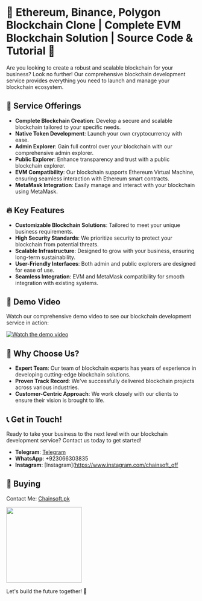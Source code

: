# 🌟 Ethereum, Binance, Polygon Blockchain Clone | Complete EVM Blockchain Solution | Source Code & Tutorial 🌟

Are you looking to create a robust and scalable blockchain for your business? Look no further! Our comprehensive blockchain development service provides everything you need to launch and manage your blockchain ecosystem.

## 🚀 Service Offerings

- **Complete Blockchain Creation**: Develop a secure and scalable blockchain tailored to your specific needs.
- **Native Token Development**: Launch your own cryptocurrency with ease.
- **Admin Explorer**: Gain full control over your blockchain with our comprehensive admin explorer.
- **Public Explorer**: Enhance transparency and trust with a public blockchain explorer.
- **EVM Compatibility**: Our blockchain supports Ethereum Virtual Machine, ensuring seamless interaction with Ethereum smart contracts.
- **MetaMask Integration**: Easily manage and interact with your blockchain using MetaMask.

## 🔥 Key Features

- **Customizable Blockchain Solutions**: Tailored to meet your unique business requirements.
- **High Security Standards**: We prioritize security to protect your blockchain from potential threats.
- **Scalable Infrastructure**: Designed to grow with your business, ensuring long-term sustainability.
- **User-Friendly Interfaces**: Both admin and public explorers are designed for ease of use.
- **Seamless Integration**: EVM and MetaMask compatibility for smooth integration with existing systems.

## 🎥 Demo Video

Watch our comprehensive demo video to see our blockchain development service in action:

[![Watch the demo video](https://github.com/Chainsoft-official/Ethereum-Binance-Polygon-Blockchain-Clone-Complete-EVM-Blockchain-Solution-Source-Code-Tutor/blob/main/Folder/John%20smith%20(1).png)](https://www.youtube.com/watch?v=nhH_FeDMeEU)

## 💼 Why Choose Us?

- **Expert Team**: Our team of blockchain experts has years of experience in developing cutting-edge blockchain solutions.
- **Proven Track Record**: We've successfully delivered blockchain projects across various industries.
- **Customer-Centric Approach**: We work closely with our clients to ensure their vision is brought to life.

## 📞 Get in Touch!

Ready to take your business to the next level with our blockchain development service? Contact us today to get started!


- **Telegram**: [Telegram](https://web.telegram.org/a/)
- **WhatsApp**: +923066303835
- **Instagram**: [Instagram](https://www.instagram.com/chainsoft_off

## 🛒 Buying

Contact Me: [Chainsoft.pk](https://linktr.ee/Chainsoft.pk?utm_source=linktree_admin_share)

<p float="left">
  <img src="https://github.com/user-attachments/assets/226a790b-9dc6-4425-a735-54f83cdac537" width="200" />
</p>

Let's build the future together! 🚀

